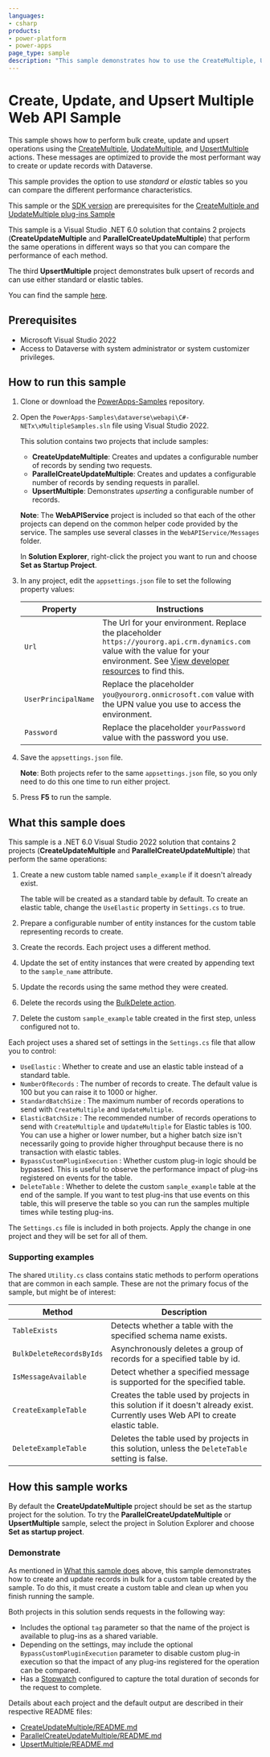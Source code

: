 ```yaml
---
languages:
- csharp
products:
- power-platform
- power-apps
page_type: sample
description: "This sample demonstrates how to use the CreateMultiple, UpdateMultiple and UpsertMultiple actions for standard and elastic tables using the Dataverse Web API."
---
```


# Create, Update, and Upsert Multiple Web API Sample

This sample shows how to perform bulk create, update and upsert operations using the 
[CreateMultiple](https://learn.microsoft.com/power-apps/developer/data-platform/webapi/reference/createmultiple), 
[UpdateMultiple](https://learn.microsoft.com/power-apps/developer/data-platform/webapi/reference/updatemultiple), and [UpsertMultiple](https://learn.microsoft.com/power-apps/developer/data-platform/webapi/reference/upsertmultiple) 
actions. These messages are optimized to provide the most performant way to create or update records with Dataverse.

This sample provides the option to use *standard* or *elastic* tables so you can compare the different performance characteristics.

This sample or the [SDK version](https://github.com/microsoft/PowerApps-Samples/blob/master/dataverse/orgsvc/C%23-NETCore/BulkOperations/README.md) are prerequisites for the 
[CreateMultiple and UpdateMultiple plug-ins Sample](https://github.com/microsoft/PowerApps-Samples/tree/master/dataverse/orgsvc/C%23/xMultiplePluginSamples)

This sample is a Visual Studio .NET 6.0 solution that contains 2 projects (**CreateUpdateMultiple** and **ParallelCreateUpdateMultiple**) that perform the same operations in different ways so that you can compare the performance of each method.

The third **UpsertMultiple** project demonstrates bulk upsert of records and can use either standard or elastic tables.

You can find the sample [here](https://github.com/microsoft/PowerApps-Samples/tree/master/dataverse/webapi/C%23-NETx/BulkOperations).

## Prerequisites

- Microsoft Visual Studio 2022
- Access to Dataverse with system administrator or system customizer privileges.

## How to run this sample

1. Clone or download the [PowerApps-Samples](https://github.com/microsoft/PowerApps-Samples) repository.
1. Open the `PowerApps-Samples\dataverse\webapi\C#-NETx\xMultipleSamples.sln` file using Visual Studio 2022.

   This solution contains two projects that include samples:

   - **CreateUpdateMultiple**: Creates and updates a configurable number of records by sending two requests.
   - **ParallelCreateUpdateMultiple**: Creates and updates a configurable number of records by sending requests in parallel.
   - **UpsertMultiple**: Demonstrates *upserting* a configurable number of records.
   
   **Note**: The **WebAPIService** project is included so that each of the other projects can depend on the common helper code provided by the service. The samples use several classes in the `WebAPIService/Messages` folder.
   
   In **Solution Explorer**, right-click the project you want to run and choose **Set as Startup Project**.

1. In any project, edit the `appsettings.json` file to set the following property values:

   |Property|Instructions  |
   |---------|---------|
   |`Url`|The Url for your environment. Replace the placeholder `https://yourorg.api.crm.dynamics.com` value with the value for your environment. See [View developer resources](https://docs.microsoft.com/power-apps/developer/data-platform/view-download-developer-resources) to find this. |
   |`UserPrincipalName`|Replace the placeholder `you@yourorg.onmicrosoft.com` value with the UPN value you use to access the environment.|
   |`Password`|Replace the placeholder `yourPassword` value with the password you use.|

1. Save the `appsettings.json` file.

   **Note**: Both projects refer to the same `appsettings.json` file, so you only need to do this one time to run either project.

1. Press **F5** to run the sample.

## What this sample does

This sample is a .NET 6.0 Visual Studio 2022 solution that contains 2 projects (**CreateUpdateMultiple** and **ParallelCreateUpdateMultiple**) that perform the same operations:

1. Create a new custom table named `sample_example` if it doesn't already exist.
   
   The table will be created as a standard table by default. To create an elastic table, change the `UseElastic` property in `Settings.cs` to true.

1. Prepare a configurable number of entity instances for the custom table representing records to create.
1. Create the records. Each project uses a different method.
1. Update the set of entity instances that were created by appending text to the `sample_name` attribute.
1. Update the records using the same method they were created.
1. Delete the records using the [BulkDelete action](https://learn.microsoft.com/power-apps/developer/data-platform/webapi/reference/bulkdelete).

1. Delete the custom `sample_example` table created in the first step, unless configured not to.

Each project uses a shared set of settings in the `Settings.cs` file that allow you to control:

- `UseElastic` : Whether to create and use an elastic table instead of a standard table.
- `NumberOfRecords` : The number of records to create. The default value is 100 but you can raise it to 1000 or higher.
- `StandardBatchSize` : The maximum number of records operations to send with `CreateMultiple` and `UpdateMultiple`.
- `ElasticBatchSize` : The recommended number of records operations to send with `CreateMultiple` and `UpdateMultiple` for Elastic tables is 100. You can use a higher or lower number, but a higher batch size isn't necessarily going to provide higher throughput because there is no transaction with elastic tables.
- `BypassCustomPluginExecution` : Whether custom plug-in logic should be bypassed. This is useful to observe the performance impact of plug-ins registered on events for the table.
- `DeleteTable` : Whether to delete the custom `sample_example` table at the end of the sample. If you want to test plug-ins that use events on this table, this will preserve the table so you can run the samples multiple times while testing plug-ins.

The `Settings.cs` file is included in both projects. Apply the change in one project and they will be set for all of them.

### Supporting examples

The shared `Utility.cs` class contains static methods to perform operations that are common in each sample. These are not the primary focus of the sample, but might be of interest:

|Method  |Description  |
|---------|---------|
|`TableExists`|Detects whether a table with the specified schema name exists.|
|`BulkDeleteRecordsByIds`|Asynchronously deletes a group of records for a specified table by id.|
|`IsMessageAvailable`|Detect whether a specified message is supported for the specified table.|
|`CreateExampleTable`|Creates the table used by projects in this solution if it doesn't already exist. Currently uses Web API to create elastic table.|
|`DeleteExampleTable`|Deletes the table used by projects in this solution, unless the `DeleteTable` setting is false.|

## How this sample works

By default the **CreateUpdateMultiple** project should be set as the startup project for the solution. To try the **ParallelCreateUpdateMultiple** or **UpsertMultiple** sample, select the project in Solution Explorer and choose **Set as startup project**.

### Demonstrate

As mentioned in [What this sample does](#what-this-sample-does) above, this sample demonstrates how to create and update records in bulk for a custom table created by the sample. To do this, it must create a custom table and clean up when you finish running the sample.

Both projects in this solution sends requests in the following way:

- Includes the optional `tag` parameter so that the name of the project is available to plug-ins as a shared variable.
- Depending on the settings, may include the optional `BypassCustomPluginExecution` parameter to disable custom plug-in execution so that the impact of any plug-ins registered for the operation can be compared.
- Has a [Stopwatch](https://learn.microsoft.com/dotnet/api/system.diagnostics.stopwatch?view=net-6.0) configured to capture the total duration of seconds for the request to complete.

Details about each project and the default output are described in their respective README files:

- [CreateUpdateMultiple/README.md](CreateUpdateMultiple/README.md)
- [ParallelCreateUpdateMultiple/README.md](ParallelCreateUpdateMultiple/README.md)
- [UpsertMultiple/README.md](UpsertMultiple/README.md)

